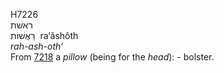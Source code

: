 <body>
  <p>H7226<br>  ראשׁת  <br> רַאֲשׁוֹת  ‎  ra‘ăshôth  <br><i>rah-ash-oth‘ </i><br>From <a href="h7218.htm">7218</a>  a <i>pillow</i> (being for the <i>head</i>): - bolster.<br></p>
 </body>